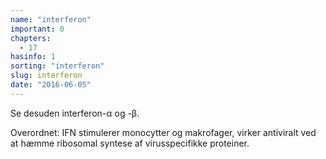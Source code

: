 ```yaml
---
name: "interferon"
important: 0
chapters:  
  - 17
hasinfo: 1
sorting: "interferon"
slug: interferon
date: "2016-06-05"
---
```


Se desuden interferon-α og -β.

Overordnet: IFN stimulerer monocytter og makrofager, virker antiviralt ved at hæmme ribosomal syntese af virusspecifikke proteiner.
